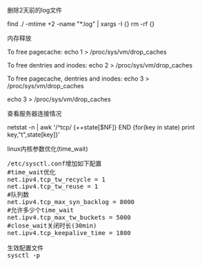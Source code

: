 删除2天前的log文件

find ./ -mtime +2 -name "*.log" | xargs -I {} rm -rf {}

内存释放

To free pagecache:  echo 1 > /proc/sys/vm/drop_caches

To free dentries and inodes:  echo 2 > /proc/sys/vm/drop_caches

To free pagecache, dentries and inodes:  echo 3 > /proc/sys/vm/drop_caches

echo 3 > /proc/sys/vm/drop_caches

查看服务器连接情况

netstat -n | awk '/^tcp/ {++state[$NF]} END {for(key in state) print key,"t",state[key]}'

linux内核参数优化(time_wait)

<pre>
/etc/sysctl.conf增加如下配置
#time_wait优化
net.ipv4.tcp_tw_recycle = 1
net.ipv4.tcp_tw_reuse = 1
#队列数
net.ipv4.tcp_max_syn_backlog = 8000
#允许多少个time_wait
net.ipv4.tcp_max_tw_buckets = 5000
#close_wait关闭时长(30min)
net.ipv4.tcp_keepalive_time = 1800

生效配置文件
sysctl -p
</pre>
